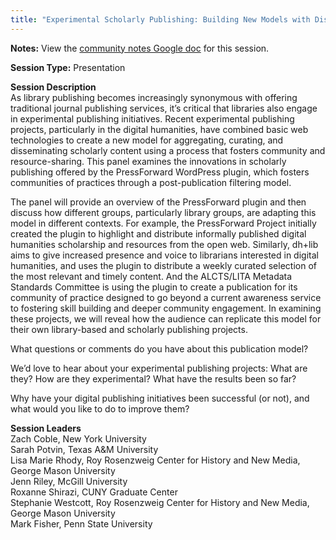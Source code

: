 ```yaml
---
title: "Experimental Scholarly Publishing: Building New Models with Distributed Communities of Practice"
---
```

**Notes:** View the [community notes Google doc](https://docs.google.com/document/d/1sGqtsQZrv2Xw9DeOsB2H-mPc6-rNSZpwjghCPLyTWek/ "Experimental Scholarly Publishing - community notes") for this session.

**Session Type:** Presentation

**Session Description**  
As library publishing becomes increasingly synonymous with offering traditional journal publishing services, it’s critical that libraries also engage in experimental publishing initiatives. Recent experimental publishing projects, particularly in the digital humanities, have combined basic web technologies to create a new model for aggregating, curating, and disseminating scholarly content using a process that fosters community and resource-sharing. This panel examines the innovations in scholarly publishing offered by the PressForward WordPress plugin, which fosters communities of practices through a post-publication filtering model.

The panel will provide an overview of the PressForward plugin and then discuss how different groups, particularly library groups, are adapting this model in different contexts. For example, the PressForward Project initially created the plugin to highlight and distribute informally published digital humanities scholarship and resources from the open web. Similarly, dh+lib aims to give increased presence and voice to librarians interested in digital humanities, and uses the plugin to distribute a weekly curated selection of the most relevant and timely content. And the ALCTS/LITA Metadata Standards Committee is using the plugin to create a publication for its community of practice designed to go beyond a current awareness service to fostering skill building and deeper community engagement. In examining these projects, we will reveal how the audience can replicate this model for their own library-based and scholarly publishing projects.

What questions or comments do you have about this publication model?

We’d love to hear about your experimental publishing projects: What are they? How are they experimental? What have the results been so far?

Why have your digital publishing initiatives been successful (or not), and what would you like to do to improve them?

**Session Leaders**  
Zach Coble, New York University  
Sarah Potvin, Texas A&M University  
Lisa Marie Rhody, Roy Rosenzweig Center for History and New Media, George Mason University  
Jenn Riley, McGill University  
Roxanne Shirazi, CUNY Graduate Center  
Stephanie Westcott, Roy Rosenzweig Center for History and New Media, George Mason University  
Mark Fisher, Penn State University